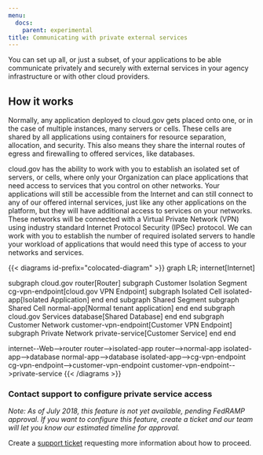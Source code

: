 ```yaml
---
menu:
  docs:
    parent: experimental
title: Communicating with private external services
---
```


You can set up all, or just a subset, of your applications to be able communicate privately and securely with external services in your agency infrastructure or with other cloud providers.

## How it works

Normally, any application deployed to cloud.gov gets placed onto one, or in the case of multiple instances, many servers or cells. These cells are shared by all applications using containers for resource separation, allocation, and security. This also means they share the internal routes of egress and firewalling to offered services, like databases.

cloud.gov has the ability to work with you to establish an isolated set of servers, or cells, where only your Organization can place applications that need access to services that you control on other networks. Your applications will still be accessible from the Internet and can still connect to any of our offered internal services, just like any other applications on the platform, but they will have additional access to services on your networks. These networks will be connected with a Virtual Private Network (VPN) using industry standard Internet Protocol Security (IPSec) protocol. We can work with you to establish the number of required isolated servers to handle your workload of applications that would need this type of access to your networks and services.

{{< diagrams id-prefix="colocated-diagram" >}}
graph LR;
  internet[Internet]

  subgraph cloud.gov
    router[Router]
    subgraph Customer Isolation Segment
      cg-vpn-endpoint[cloud.gov VPN Endpoint]
      subgraph Isolated Cell
        isolated-app[Isolated Application]
      end
    end
    subgraph Shared Segment
      subgraph Shared Cell
        normal-app[Normal tenant application]
      end
    end
    subgraph cloud.gov Services
      database[Shared Database]
    end
  end
  subgraph Customer Network
    customer-vpn-endpoint[Customer VPN Endpoint]
    subgraph Private Network
      private-service[Customer Service]
    end
  end

  internet--Web-->router
  router-->isolated-app
  router-->normal-app
  isolated-app-->database
  normal-app-->database
  isolated-app-->cg-vpn-endpoint
  cg-vpn-endpoint-->customer-vpn-endpoint
  customer-vpn-endpoint-->private-service
{{< /diagrams >}}

### Contact support to configure private service access

_Note: As of July 2018, this feature is not yet available, pending FedRAMP approval. If you want to configure this feature, create a ticket and our team will let you know our estimated timeline for approval._

Create a [support ticket](mailto:cloud-gov-support@gsa.gov?body=CHANGEME) requesting more information about how to proceed.
